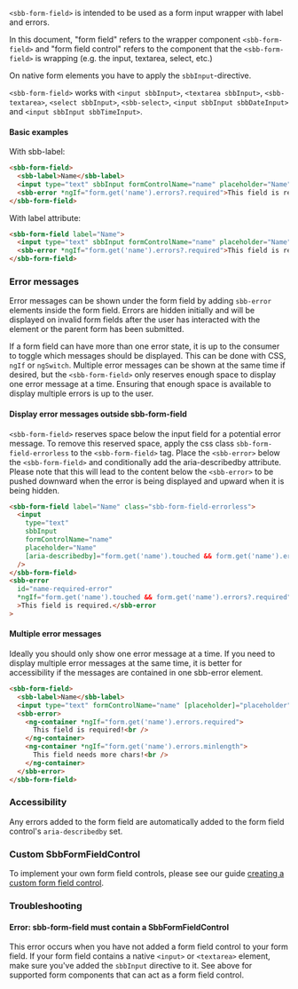 `<sbb-form-field>` is intended to be used as a form input wrapper with label and errors.

In this document, "form field" refers to the wrapper component `<sbb-form-field>` and
"form field control" refers to the component that the `<sbb-form-field>` is wrapping
(e.g. the input, textarea, select, etc.)

On native form elements you have to apply the `sbbInput`-directive.

`<sbb-form-field>` works with `<input sbbInput>`, `<textarea sbbInput>`, `<sbb-textarea>`, `<select sbbInput>`, `<sbb-select>`, `<input sbbInput sbbDateInput>` and `<input sbbInput sbbTimeInput>`.

#### Basic examples

With sbb-label:

```html
<sbb-form-field>
  <sbb-label>Name</sbb-label>
  <input type="text" sbbInput formControlName="name" placeholder="Name" />
  <sbb-error *ngIf="form.get('name').errors?.required">This field is required.</sbb-error>
</sbb-form-field>
```

With label attribute:

```html
<sbb-form-field label="Name">
  <input type="text" sbbInput formControlName="name" placeholder="Name" />
  <sbb-error *ngIf="form.get('name').errors?.required">This field is required.</sbb-error>
</sbb-form-field>
```

### Error messages

Error messages can be shown under the form field by adding `sbb-error` elements inside the
form field. Errors are hidden initially and will be displayed on invalid form fields after the user
has interacted with the element or the parent form has been submitted.

If a form field can have more than one error state, it is up to the consumer to toggle which
messages should be displayed. This can be done with CSS, `ngIf` or `ngSwitch`. Multiple error
messages can be shown at the same time if desired, but the `<sbb-form-field>` only reserves enough
space to display one error message at a time. Ensuring that enough space is available to display
multiple errors is up to the user.

#### Display error messages outside sbb-form-field

`<sbb-form-field>` reserves space below the input field for a potential error message.
To remove this reserved space, apply the css class `sbb-form-field-errorless` to the `<sbb-form-field>` tag.
Place the `<sbb-error>` below the `<sbb-form-field>` and conditionally add the aria-describedby attribute.
Please note that this will lead to the content below the `<sbb-error>` to be pushed downward when
the error is being displayed and upward when it is being hidden.

```html
<sbb-form-field label="Name" class="sbb-form-field-errorless">
  <input
    type="text"
    sbbInput
    formControlName="name"
    placeholder="Name"
    [aria-describedby]="form.get('name').touched && form.get('name').errors?.required ? 'name-required-error' : null"
  />
</sbb-form-field>
<sbb-error
  id="name-required-error"
  *ngIf="form.get('name').touched && form.get('name').errors?.required"
  >This field is required.</sbb-error
>
```

#### Multiple error messages

Ideally you should only show one error message at a time.
If you need to display multiple error messages at the same time, it is better for accessibility
if the messages are contained in one sbb-error element.

```html
<sbb-form-field>
  <sbb-label>Name</sbb-label>
  <input type="text" formControlName="name" [placeholder]="placeholder" />
  <sbb-error>
    <ng-container *ngIf="form.get('name').errors.required">
      This field is required!<br />
    </ng-container>
    <ng-container *ngIf="form.get('name').errors.minlength">
      This field needs more chars!<br />
    </ng-container>
  </sbb-error>
</sbb-form-field>
```

### Accessibility

Any errors added to the form field are automatically added to the form field control's
`aria-describedby` set.

### Custom SbbFormFieldControl

To implement your own form field controls, please see our guide [creating a custom form field control](/angular/guides/creating-a-custom-form-field-control).

### Troubleshooting

#### Error: sbb-form-field must contain a SbbFormFieldControl

This error occurs when you have not added a form field control to your form field. If your form
field contains a native `<input>` or `<textarea>` element, make sure you've added the `sbbInput`
directive to it. See above for supported form components that can act as a form field
control.
